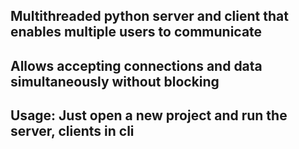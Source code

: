 ## Multithreaded python server and client that enables multiple users to communicate

**Allows accepting connections and data simultaneously without blocking**
---
**Usage:**
Just open a new project and run the server, clients in cli
---

